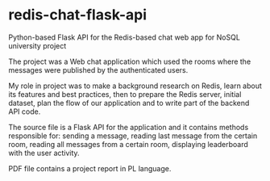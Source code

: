 # redis-chat-flask-api
Python-based Flask API for the Redis-based chat web app for NoSQL university project

The project was a Web chat application which used the rooms where the messages were published by the authenticated users.

My role in project was to make a background research on Redis, learn about its features and best practices, 
then to prepare the Redis server, initial dataset, plan the flow of our application and to write part of the backend API code.

The source file is a Flask API for the application and it contains methods responsible for: 
sending a message, reading last message from the certain room, reading all messages from a certain room,
displaying leaderboard with the user activity.

PDF file contains a project report in PL language.
